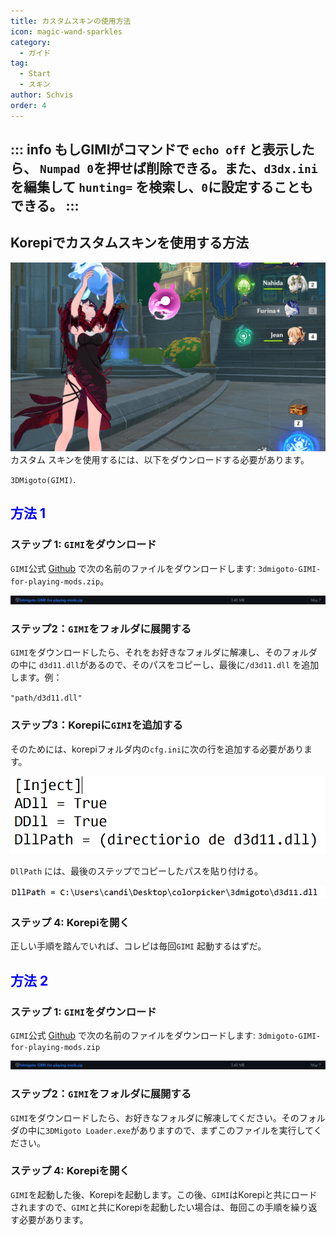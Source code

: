 ```yaml
---
title: カスタムスキンの使用方法
icon: magic-wand-sparkles
category:
  - ガイド
tag:
  - Start
  - スキン
author: Schvis
order: 4
---
```


::: info もしGIMIがコマンドで `echo off` と表示したら、 `Numpad 0`を押せば削除できる。また、`d3dx.ini` を編集して `hunting=` を検索し、`0`に設定することもできる。
:::
---

## Korepiでカスタムスキンを使用する方法

![](/assets/images/docs/202312/example.png)
カスタム スキンを使用するには、以下をダウンロードする必要があります。 

`3DMigoto(GIMI)`.
## <span style='color:blue;'>方法 1</span>
### ステップ 1:  `GIMI`をダウンロード

 `GIMI`公式 [Github](https://github.com/SilentNightSound/GI-Model-Importer/releases/tag/v7.0) で次の名前のファイルをダウンロードします: `3dmigoto-GIMI-for-playing-mods.zip`。

![](/assets/images/docs/202312/3dm-1.png)

### ステップ2：`GIMI`をフォルダに展開する

`GIMI`をダウンロードしたら、それをお好きなフォルダに解凍し、そのフォルダの中に `d3d11.dll`があるので、そのパスをコピーし、最後に`/d3d11.dll` を追加します。例：

`"path/d3d11.dll"`

### ステップ3：Korepiに`GIMI`を追加する

そのためには、korepiフォルダ内の`cfg.ini`に次の行を追加する必要があります。

![](/assets/images/docs/202312/3dm-2.png)

`DllPath` には、最後のステップでコピーしたパスを貼り付ける。

![](/assets/images/docs/202312/3dm-3.png)

### ステップ 4: Korepiを開く

正しい手順を踏んでいれば、コレピは毎回`GIMI` 起動するはずだ。

## <span style='color:blue;'>方法 2</span>
### ステップ 1:  `GIMI`をダウンロード

`GIMI`公式 [Github](https://github.com/SilentNightSound/GI-Model-Importer/releases/tag/v7.0) で次の名前のファイルをダウンロードします: `3dmigoto-GIMI-for-playing-mods.zip`

![](/assets/images/docs/202312/3dm-1.png)

### ステップ2：`GIMI`をフォルダに展開する

`GIMI`をダウンロードしたら、お好きなフォルダに解凍してください。そのフォルダの中に`3DMigoto Loader.exe`がありますので、まずこのファイルを実行してください。

### ステップ 4: Korepiを開く

`GIMI`を起動した後、Korepiを起動します。この後、`GIMI`はKorepiと共にロードされますので、`GIMI`と共にKorepiを起動したい場合は、毎回この手順を繰り返す必要があります。


